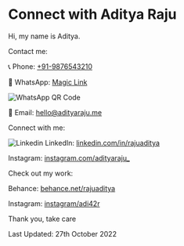 # Connect with Aditya Raju
Hi, my name is Aditya.

Contact me:

📞 Phone: [+91-9876543210](tel:9876543210)

💬 WhatsApp: [Magic Link](https://wa.me/qr/NGPNCXQF276OL1)

![WhatsApp QR Code](https://user-images.githubusercontent.com/101379574/198308796-695b71e7-08aa-4238-b42e-75d166fa6dcc.jpeg)

📧 Email: [hello@adityaraju.me](mailto:hello@adityaraju.me)

Connect with me:

![Linkedin](https://i.stack.imgur.com/gVE0j.png) LinkedIn: [linkedin.com/in/rajuaditya](https://www.linkedin.com/in/rajuaditya)

Instagram: [instagram.com/adityaraju_](https://www.instagram.com/adityaraju_)

Check out my work:

Behance: [behance.net/rajuaditya](https://www.behance.net/rajuaditya)

Instagram: [instagram/adi42r](https://www.instagram.com/adi42r)

Thank you, take care

Last Updated: 27th October 2022
